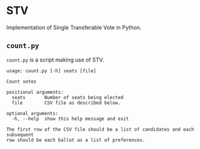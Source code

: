 # STV

Implementation of Single Transferable Vote in Python.

## `count.py`

`count.py` is a script making use of STV.

```
usage: count.py [-h] seats [file]

Count votes

positional arguments:
  seats       Number of seats being elected
  file        CSV file as described below.

optional arguments:
  -h, --help  show this help message and exit

The first row of the CSV file should be a list of candidates and each subsequent
row should be each ballot as a list of preferences.
```
